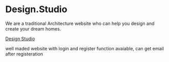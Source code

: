 # Design.Studio
We are a traditional Architecture website who can help you design and create your dream homes.

<a href="http://pragathipattapu.us/">Design Studio</a>

well maded website with login and register function avaiable, can get email after registeration
